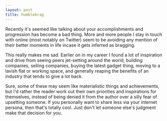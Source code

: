 ```yaml
---
layout: post
title: humblebrag
---
```

Recently it's seemed like talking about your accomplishments and progression has become a bad thing. More and more people I stay in touch with online (most notably on Twitter) seem to be avoiding any mention of their better moments in life incase it gets inferred as bragging.

This really makes me sad. Earlier on in my career I found a lot of inspiration and drive from seeing peers jet-setting around the world, building companies, selling companies, buying the latest gadget thing, moving to a lavish flat or working space, and generally reaping the benefits of an industry that tends to give a lot back.

Sure, some of these may seem like materialistic things and achievements, but I'd rather the reader work out their own priorities and inspirations for themselves, instead of being denied it from the author over a silly fear of upsetting someone. If you personally want to share less via your internet persona, then that's totally cool. Just don't let someone else's judgment make that decision for you.